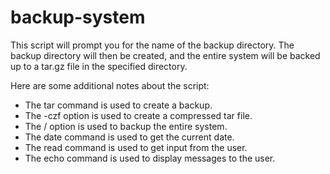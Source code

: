 # backup-system



This script will prompt you for the name of the backup directory. The backup directory will then be created, and the entire system will be backed up to a tar.gz file in the specified directory.

Here are some additional notes about the script:

- The tar command is used to create a backup.
- The -czf option is used to create a compressed tar file.
- The / option is used to backup the entire system.
- The date command is used to get the current date.
- The read command is used to get input from the user.
- The echo command is used to display messages to the user.
